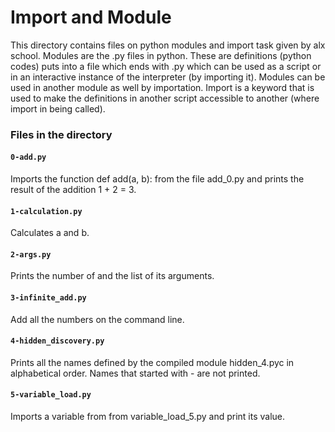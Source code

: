 # Import and Module #
  This directory contains files on python modules and import task given by alx school.
  Modules are the .py files in python. These are definitions (python codes) puts into a file which ends with .py which can be used as a script
or in an interactive instance of the interpreter (by importing it). Modules can be used in another module as well by importation. Import is a keyword that
is used to make the definitions in another script accessible to another (where import in being called).

### Files in the directory ###

#### `0-add.py` ####

  Imports the function def add(a, b): from the file add_0.py and prints the result of the addition 1 + 2 = 3.

#### `1-calculation.py` ####

  Calculates a and b.

#### `2-args.py` ####
  
  Prints the number of and the list of its arguments.

#### `3-infinite_add.py` ####

  Add all the numbers on the command line.

#### `4-hidden_discovery.py` ####

  Prints all the names defined by the compiled module hidden_4.pyc in alphabetical order. Names that started with - are not printed.

#### `5-variable_load.py` ####

  Imports a variable from from variable_load_5.py and print its value.
